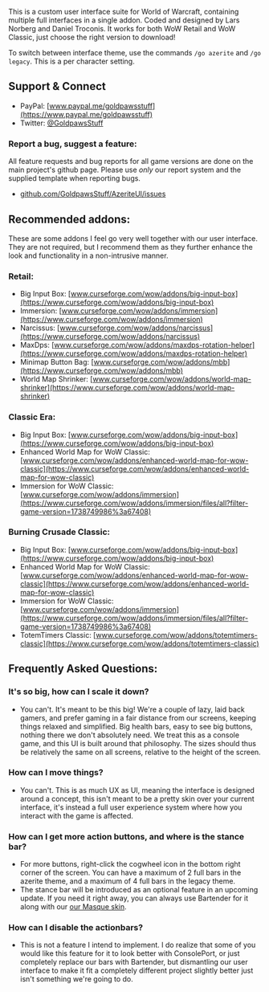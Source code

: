 This is a custom user interface suite for World of Warcraft, containing multiple full interfaces in a single addon. Coded and designed by Lars Norberg and Daniel Troconis. It works for both WoW Retail and WoW Classic, just choose the right version to download!  

To switch between interface theme, use the commands `/go azerite` and `/go legacy`. This is a per character setting.  

## **Support & Connect**
* PayPal: [www.paypal.me/goldpawsstuff](https://www.paypal.me/goldpawsstuff)  
* Twitter: [@GoldpawsStuff](https://twitter.com/goldpawsstuff)  

### **Report a bug, suggest a feature:**
All feature requests and bug reports for all game versions are done on the main project's github page. Please use _only_ our report system and the supplied template when reporting bugs.  
* [github.com/GoldpawsStuff/AzeriteUI/issues](https://github.com/GoldpawsStuff/AzeriteUI/issues)

## **Recommended addons:**  
These are some addons I feel go very well together with our user interface. They are not required, but I recommend them as they further enhance the look and functionality in a non-intrusive manner.  

### **Retail:**
* Big Input Box: [www.curseforge.com/wow/addons/big-input-box](https://www.curseforge.com/wow/addons/big-input-box)
* Immersion: [www.curseforge.com/wow/addons/immersion](https://www.curseforge.com/wow/addons/immersion)  
* Narcissus: [www.curseforge.com/wow/addons/narcissus](https://www.curseforge.com/wow/addons/narcissus)  
* MaxDps: [www.curseforge.com/wow/addons/maxdps-rotation-helper](https://www.curseforge.com/wow/addons/maxdps-rotation-helper)
* Minimap Button Bag: [www.curseforge.com/wow/addons/mbb](https://www.curseforge.com/wow/addons/mbb)  
* World Map Shrinker: [www.curseforge.com/wow/addons/world-map-shrinker](https://www.curseforge.com/wow/addons/world-map-shrinker)

### **Classic Era:**
* Big Input Box: [www.curseforge.com/wow/addons/big-input-box](https://www.curseforge.com/wow/addons/big-input-box)
* Enhanced World Map for WoW Classic: [www.curseforge.com/wow/addons/enhanced-world-map-for-wow-classic](https://www.curseforge.com/wow/addons/enhanced-world-map-for-wow-classic)  
* Immersion for WoW Classic: [www.curseforge.com/wow/addons/immersion](https://www.curseforge.com/wow/addons/immersion/files/all?filter-game-version=1738749986%3a67408)  

### **Burning Crusade Classic:**
* Big Input Box: [www.curseforge.com/wow/addons/big-input-box](https://www.curseforge.com/wow/addons/big-input-box)
* Enhanced World Map for WoW Classic: [www.curseforge.com/wow/addons/enhanced-world-map-for-wow-classic](https://www.curseforge.com/wow/addons/enhanced-world-map-for-wow-classic)  
* Immersion for WoW Classic: [www.curseforge.com/wow/addons/immersion](https://www.curseforge.com/wow/addons/immersion/files/all?filter-game-version=1738749986%3a67408)  
* TotemTimers Classic: [www.curseforge.com/wow/addons/totemtimers-classic](https://www.curseforge.com/wow/addons/totemtimers-classic)  

## **Frequently Asked Questions:**  
### **It's so big, how can I scale it down?**  
* You can't. It's meant to be this big! We're a couple of lazy, laid back gamers, and prefer gaming in a fair distance from our screens, keeping things relaxed and simplified. Big health bars, easy to see big buttons, nothing there we don't absolutely need. We treat this as a console game, and this UI is built around that philosophy. The sizes should thus be relatively the same on all screens, relative to the height of the screen. 

### **How can I move things?**  
* You can't. This is as much UX as UI, meaning the interface is designed around a concept, this isn't meant to be a pretty skin over your current interface, it's instead a full user experience system where how you interact with the game is affected. 

### **How can I get more action buttons, and where is the stance bar?**  
* For more buttons, right-click the cogwheel icon in the bottom right corner of the screen. You can have a maximum of 2 full bars in the azerite theme, and a maximum of 4 full bars in the legacy theme.
* The stance bar will be introduced as an optional feature in an upcoming update. If you need it right away, you can always use Bartender for it along with our [our Masque skin](https://www.curseforge.com/wow/addons/masque-azerite). 

### **How can I disable the actionbars?**
* This is not a feature I intend to implement. I do realize that some of you would like this feature for it to look better with ConsolePort, or just completely replace our bars with Bartender, but dismantling our user interface to make it fit a completely different project slightly better just isn't something we're going to do. 
